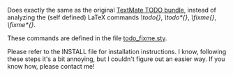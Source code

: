 Does exactly the same as the original [TextMate TODO bundle](https://github.com/textmate/todo.tmbundle), instead of analyzing the (self defined) LaTeX commands *\todo{}*, *\todo\*{}*, *\fixme{}*, *\fixme\*{}*.

These commands are defined in the file [todo_fixme.sty](TODO-in-LaTeX-using-TextMate/blob/master/todo_fixme.sty).

Please refer to the INSTALL file for installation instructions. I know, following these steps it's a bit annoying, but I couldn't figure out an easier way. If you know how, please contact me!
